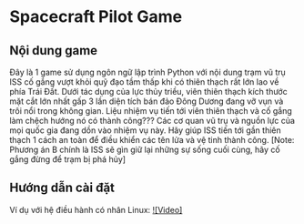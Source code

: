 # Spacecraft Pilot Game
## Nội dung game
Đây là 1 game sử dụng ngôn ngữ lập trình Python với nội dung trạm vũ trụ ISS cố gắng vượt khỏi quỹ đạo tầm thấp khi có thiên thạch rất lớn lao về phía Trái Đất. Dưới tác dụng của lực thủy triều, viên thiên thạch kích thước mặt cắt lớn nhất gấp 3 lần diện tích bán đảo Đông Dương đang vỡ vụn và trôi nổi trong không gian.
Liệu nhiệm vụ tiến tới viên thiên thạch và cố gắng làm chệch hướng nó có thành công???
Các cơ quan vũ trụ và nguồn lực của mọi quốc gia đang dồn vào nhiệm vụ này. Hãy giúp ISS tiến tới gần thiên thạch 1 cách an toàn để điều khiển các tên lửa và vệ tinh thành công.
[Note: Phương án B chính là ISS sẽ gìn giữ lại những sự sống cuối cùng, hãy cố gắng đừng để trạm bị phá hủy] 

## Hướng dẫn cài đặt 
Ví dụ với hệ điều hành có nhân Linux:
[![Video]](https://github.com/Harito97/Spacecraft_Pilot_Game/blob/main/resources/Screencast%20from%2003-08-2023%2019%3A08%3A42.webm)
